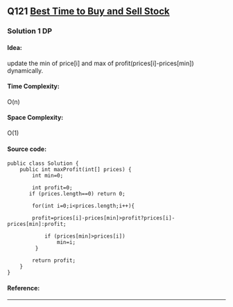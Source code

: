 ## Q121 [Best Time to Buy and Sell Stock](https://leetcode.com/problems/best-time-to-buy-and-sell-stock/) 

### Solution 1 DP
#### Idea:
update the min of price[i] and max of profit(prices[i]-prices[min]) dynamically.
#### Time Complexity:
O(n)
#### Space Complexity:
O(1)
#### Source code:
```
public class Solution {
    public int maxProfit(int[] prices) {
        int min=0;
     
        int profit=0;
       if (prices.length==0) return 0;
       
        for(int i=0;i<prices.length;i++){
            
        profit=prices[i]-prices[min]>profit?prices[i]-prices[min]:profit;
           
            if (prices[min]>prices[i])
                min=i;
         }
    
        return profit;
    }
}

```
#### Reference:

---

